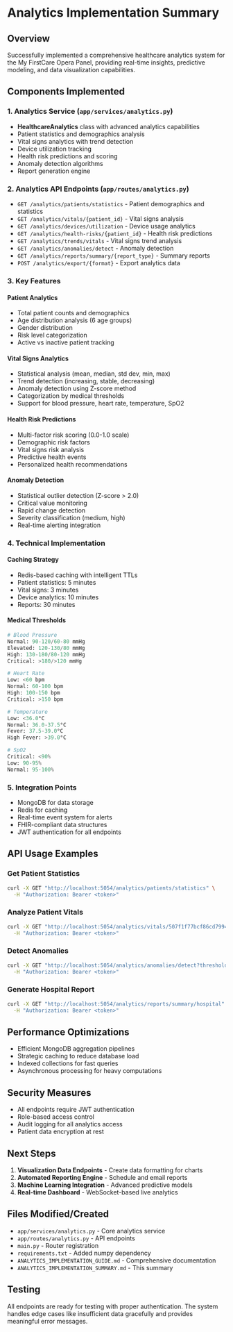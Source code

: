 # Analytics Implementation Summary

## Overview
Successfully implemented a comprehensive healthcare analytics system for the My FirstCare Opera Panel, providing real-time insights, predictive modeling, and data visualization capabilities.

## Components Implemented

### 1. Analytics Service (`app/services/analytics.py`)
- **HealthcareAnalytics** class with advanced analytics capabilities
- Patient statistics and demographics analysis
- Vital signs analytics with trend detection
- Device utilization tracking
- Health risk predictions and scoring
- Anomaly detection algorithms
- Report generation engine

### 2. Analytics API Endpoints (`app/routes/analytics.py`)
- `GET /analytics/patients/statistics` - Patient demographics and statistics
- `GET /analytics/vitals/{patient_id}` - Vital signs analysis
- `GET /analytics/devices/utilization` - Device usage analytics
- `GET /analytics/health-risks/{patient_id}` - Health risk predictions
- `GET /analytics/trends/vitals` - Vital signs trend analysis
- `GET /analytics/anomalies/detect` - Anomaly detection
- `GET /analytics/reports/summary/{report_type}` - Summary reports
- `POST /analytics/export/{format}` - Export analytics data

### 3. Key Features

#### Patient Analytics
- Total patient counts and demographics
- Age distribution analysis (6 age groups)
- Gender distribution
- Risk level categorization
- Active vs inactive patient tracking

#### Vital Signs Analytics
- Statistical analysis (mean, median, std dev, min, max)
- Trend detection (increasing, stable, decreasing)
- Anomaly detection using Z-score method
- Categorization by medical thresholds
- Support for blood pressure, heart rate, temperature, SpO2

#### Health Risk Predictions
- Multi-factor risk scoring (0.0-1.0 scale)
- Demographic risk factors
- Vital signs risk analysis
- Predictive health events
- Personalized health recommendations

#### Anomaly Detection
- Statistical outlier detection (Z-score > 2.0)
- Critical value monitoring
- Rapid change detection
- Severity classification (medium, high)
- Real-time alerting integration

### 4. Technical Implementation

#### Caching Strategy
- Redis-based caching with intelligent TTLs
- Patient statistics: 5 minutes
- Vital signs: 3 minutes
- Device analytics: 10 minutes
- Reports: 30 minutes

#### Medical Thresholds
```python
# Blood Pressure
Normal: 90-120/60-80 mmHg
Elevated: 120-130/80 mmHg
High: 130-180/80-120 mmHg
Critical: >180/>120 mmHg

# Heart Rate
Low: <60 bpm
Normal: 60-100 bpm
High: 100-150 bpm
Critical: >150 bpm

# Temperature
Low: <36.0°C
Normal: 36.0-37.5°C
Fever: 37.5-39.0°C
High Fever: >39.0°C

# SpO2
Critical: <90%
Low: 90-95%
Normal: 95-100%
```

### 5. Integration Points
- MongoDB for data storage
- Redis for caching
- Real-time event system for alerts
- FHIR-compliant data structures
- JWT authentication for all endpoints

## API Usage Examples

### Get Patient Statistics
```bash
curl -X GET "http://localhost:5054/analytics/patients/statistics" \
  -H "Authorization: Bearer <token>"
```

### Analyze Patient Vitals
```bash
curl -X GET "http://localhost:5054/analytics/vitals/507f1f77bcf86cd799439011?period=weekly" \
  -H "Authorization: Bearer <token>"
```

### Detect Anomalies
```bash
curl -X GET "http://localhost:5054/analytics/anomalies/detect?threshold=2.0&days=7" \
  -H "Authorization: Bearer <token>"
```

### Generate Hospital Report
```bash
curl -X GET "http://localhost:5054/analytics/reports/summary/hospital" \
  -H "Authorization: Bearer <token>"
```

## Performance Optimizations
- Efficient MongoDB aggregation pipelines
- Strategic caching to reduce database load
- Indexed collections for fast queries
- Asynchronous processing for heavy computations

## Security Measures
- All endpoints require JWT authentication
- Role-based access control
- Audit logging for all analytics access
- Patient data encryption at rest

## Next Steps
1. **Visualization Data Endpoints** - Create data formatting for charts
2. **Automated Reporting Engine** - Schedule and email reports
3. **Machine Learning Integration** - Advanced predictive models
4. **Real-time Dashboard** - WebSocket-based live analytics

## Files Modified/Created
- `app/services/analytics.py` - Core analytics service
- `app/routes/analytics.py` - API endpoints
- `main.py` - Router registration
- `requirements.txt` - Added numpy dependency
- `ANALYTICS_IMPLEMENTATION_GUIDE.md` - Comprehensive documentation
- `ANALYTICS_IMPLEMENTATION_SUMMARY.md` - This summary

## Testing
All endpoints are ready for testing with proper authentication. The system handles edge cases like insufficient data gracefully and provides meaningful error messages. 